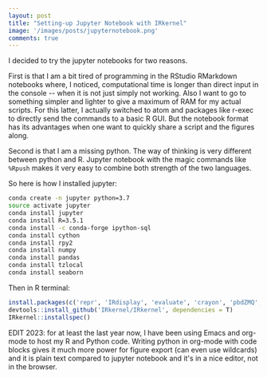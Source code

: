```yaml
---
layout: post
title: "Setting-up Jupyter Notebook with IRkernel"
image: '/images/posts/jupyternotebook.png'
comments: true
---
```


I decided to try the jupyter notebooks for two reasons.

First is that I am a bit tired of programming in the RStudio RMarkdown notebooks where, I noticed, computational time is longer than direct input in the console -- when it is not just simply not working. Also I want to go to something simpler and lighter to give a maximum of RAM for my actual scripts. For this latter, I actually switched to atom and packages like r-exec to directly send the commands to a basic R GUI. But the notebook format has its advantages when one want to quickly share a script and the figures along.

Second is that I am a missing python. The way of thinking is very different between python and R. Jupyter notebook with the magic commands like `%Rpush` makes it very easy to combine both strength of the two languages.

So here is how I installed jupyter:

```bash
conda create -n jupyter python=3.7
source activate jupyter
conda install jupyter
conda install R=3.5.1
conda install -c conda-forge ipython-sql
conda install cython
conda install rpy2
conda install numpy
conda install pandas
conda install tzlocal
conda install seaborn
```

Then in R terminal:

```R
install.packages(c('repr', 'IRdisplay', 'evaluate', 'crayon', 'pbdZMQ', 'devtools', 'uuid', 'digest', 'httr', 'RJSONIO', 'Rcpp', 'R6', 'cli', 'fansi', 'rlang'))
devtools::install_github('IRkernel/IRkernel', dependencies = T)
IRkernel::installspec()
```
EDIT 2023: for at least the last year now, I have been using Emacs and org-mode to host my R and Python code. Writing python in org-mode with code blocks gives it much more power for figure export (can even use wildcards) and it is plain text compared to jupyter notebook and it's in a nice editor, not in the browser.
